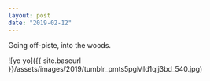 ```yaml
---
layout: post
date: "2019-02-12"
---
```


Going off-piste, into the woods.

![yo yo]({{ site.baseurl }}/assets/images/2019/tumblr_pmts5pgMId1qlj3bd_540.jpg)
